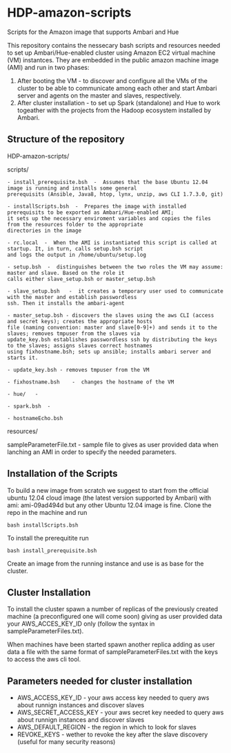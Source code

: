 # HDP-amazon-scripts
Scripts for the Amazon image that supports Ambari and Hue

This repository contains the nessecary bash scripts and resources needed to set up Ambari/Hue-enabled cluster 
using Amazon EC2 virtual machine (VM) instantces. They are embedded in the public amazon machine image (AMI) and 
run in two phases:

1. After booting the VM - to discover and configure all the VMs of the cluster to be able to communicate 
among each other and start Ambari server and agents on the master and slaves, respectively.
2. After cluster installation - to set up Spark (standalone) and Hue to work togeather with the projects from the Hadoop ecosystem 
installed by Ambari.

## Structure of the repository

HDP-amazon-scripts/

  scripts/
  
    - install_prerequisite.bsh	-  Assumes that the base Ubuntu 12.04 image is running and installs some general 
    prerequisits (Ansible, Java8, htop, lynx, unzip, aws CLI 1.7.3.0, git)
  
    - installScripts.bsh  -  Prepares the image with installed prerequisits to be exported as Ambari/Hue-enabled AMI; 
    it sets up the necessary enviroment variables and copies the files from the resources folder to the appropriate 
    directories in the image 
    
    - rc.local  -  When the AMI is instantiated this script is called at startup. It, in turn, calls setup.bsh script 
    and logs the output in /home/ubuntu/setup.log
    
    - setup.bsh  -  distinguishes between the two roles the VM may assume: master and slave. Based on the role it 
    calls either slave_setup.bsh or master_setup.bsh	
    
    - slave_setup.bsh 	-  it creates a temporary user used to communicate with the master and establish passwordless 
    ssh. Then it installs the ambari-agent
    
    - master_setup.bsh - discovers the slaves using the aws CLI (access and secret keys); creates the appropriate hosts
    file (naming convention: master and slave[0-9]+) and sends it to the slaves; removes tmpuser from the slaves via 
    update_key.bsh establishes passwordless ssh by distributing the keys to the slaves; assigns slaves correct hostnames 
    using fixhostname.bsh; sets up ansible; installs ambari server and starts it.

    - update_key.bsh - removes tmpuser from the VM
    
    - fixhostname.bsh	 -  changes the hostname of the VM
    
    - hue/	 -  

    - spark.bsh  -  

    - hostnameEcho.bsh
  
  resources/
  
  sampleParameterFile.txt - sample file to gives as user provided data when lanching an AMI in order to specify the needed parameters.
  
## Installation of the Scripts
To build a new image from scratch we suggest to start from the official ubuntu 12.04 cloud image (the latest version supported by Ambari) with ami: ami-09ad494d but any other Ubuntu 12.04 image is fine. 
Clone the repo in the machine and run 
```
bash installScripts.bsh
```

To install the prerequitite run 
```
bash install_prerequisite.bsh
```

Create an image from the running instance and use is as base for the cluster.

## Cluster Installation
To install the cluster spawn a number of replicas of the previously created machine (a preconfigured one will come soon)
giving as user provided data your AWS_ACCES_KEY_ID only (follow the syntax in sampleParameterFiles.txt).

When machines have been started spawn another replica adding as user data a file with the same format of sampleParameterFiles.txt with the keys to access the aws cli tool. 

## Parameters needed for cluster installation

- AWS_ACCESS_KEY_ID  - your aws access key needed to query aws about runnign instances and discover slaves
- AWS_SECRET_ACCESS_KEY - your aws secret key needed to query aws about runnign instances and discover slaves
- AWS_DEFAULT_REGION - the region in which to look for slaves
- REVOKE_KEYS - wether to revoke the key after the slave discovery (useful for many security reasons)
